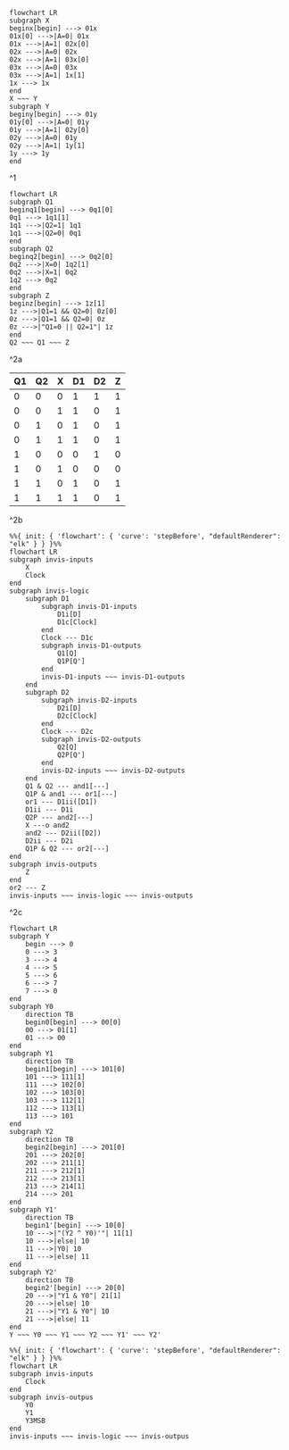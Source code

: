 
```mermaid
flowchart LR
subgraph X
beginx[begin] ---> 01x
01x[0] --->|A=0| 01x
01x --->|A=1| 02x[0]
02x --->|A=0| 02x
02x --->|A=1| 03x[0]
03x --->|A=0| 03x
03x --->|A=1| 1x[1]
1x ---> 1x
end
X ~~~ Y
subgraph Y
beginy[begin] ---> 01y
01y[0] --->|A=0| 01y
01y --->|A=1| 02y[0]
02y --->|A=0| 01y
02y --->|A=1| 1y[1]
1y ---> 1y
end
```
^1


```mermaid
flowchart LR
subgraph Q1
beginq1[begin] ---> 0q1[0]
0q1 ---> 1q1[1]
1q1 --->|Q2=1| 1q1 
1q1 --->|Q2=0| 0q1
end
subgraph Q2
beginq2[begin] ---> 0q2[0]
0q2 --->|X=0| 1q2[1]
0q2 --->|X=1| 0q2
1q2 ---> 0q2
end
subgraph Z
beginz[begin] ---> 1z[1]
1z --->|Q1=1 && Q2=0| 0z[0]
0z --->|Q1=1 && Q2=0| 0z
0z --->|"Q1=0 || Q2=1"| 1z
end
Q2 ~~~ Q1 ~~~ Z
```
^2a

| Q1  | Q2  | X   | D1  | D2  | Z   |
| --- | --- | --- | --- | --- | --- |
| 0   | 0   | 0   | 1   | 1   | 1   |
| 0   | 0   | 1   | 1   | 0   | 1   |
| 0   | 1   | 0   | 1   | 0   | 1   |
| 0   | 1   | 1   | 1   | 0   | 1   |
| 1   | 0   | 0   | 0   | 1   | 0   |
| 1   | 0   | 1   | 0   | 0   | 0   |
| 1   | 1   | 0   | 1   | 0   | 1   |
| 1   | 1   | 1   | 1   | 0   | 1   |
^2b

```mermaid
%%{ init: { 'flowchart': { 'curve': 'stepBefore', "defaultRenderer": "elk" } } }%%
flowchart LR
subgraph invis-inputs
	X
	Clock
end
subgraph invis-logic
	subgraph D1
		subgraph invis-D1-inputs
			D1i[D]
			D1c[Clock]
		end
		Clock --- D1c
		subgraph invis-D1-outputs
			Q1[Q]
			Q1P[Q']
		end
		invis-D1-inputs ~~~ invis-D1-outputs
	end
	subgraph D2
		subgraph invis-D2-inputs
			D2i[D]
			D2c[Clock]
		end
		Clock --- D2c
		subgraph invis-D2-outputs
			Q2[Q]
			Q2P[Q']
		end
		invis-D2-inputs ~~~ invis-D2-outputs
	end
	Q1 & Q2 --- and1[---]
	Q1P & and1 --- or1[---]
	or1 --- D1ii([D1])
	D1ii --- D1i
	Q2P --- and2[---]
	X ---o and2
	and2 --- D2ii([D2])
	D2ii --- D2i
	Q1P & Q2 --- or2[---]
end
subgraph invis-outputs
	Z
end
or2 --- Z
invis-inputs ~~~ invis-logic ~~~ invis-outputs
```
^2c

```mermaid
flowchart LR
subgraph Y
	begin ---> 0
	0 ---> 3
	3 ---> 4
	4 ---> 5
	5 ---> 6
	6 ---> 7
	7 ---> 0
end
subgraph Y0
	direction TB
	begin0[begin] ---> 00[0]
	00 ---> 01[1]
	01 ---> 00
end
subgraph Y1
	direction TB
	begin1[begin] ---> 101[0]
	101 ---> 111[1]
	111 ---> 102[0]
	102 ---> 103[0]
	103 ---> 112[1]
	112 ---> 113[1]
	113 ---> 101
end
subgraph Y2
	direction TB
	begin2[begin] ---> 201[0]
	201 ---> 202[0]
	202 ---> 211[1]
	211 ---> 212[1]
	212 ---> 213[1]
	213 ---> 214[1]
	214 ---> 201
end
subgraph Y1'
	direction TB
	begin1'[begin] ---> 10[0]
	10 --->|"(Y2 ^ Y0)'"| 11[1]
	10 --->|else| 10
	11 --->|Y0| 10
	11 --->|else| 11
end
subgraph Y2'
	direction TB
	begin2'[begin] ---> 20[0]
	20 --->|"Y1 & Y0"| 21[1]
	20 --->|else| 10
	21 --->|"Y1 & Y0"| 10
	21 --->|else| 11
end
Y ~~~ Y0 ~~~ Y1 ~~~ Y2 ~~~ Y1' ~~~ Y2'
```

```mermaid
%%{ init: { 'flowchart': { 'curve': 'stepBefore', "defaultRenderer": "elk" } } }%%
flowchart LR
subgraph invis-inputs
	Clock
end
subgraph invis-outpus
	Y0
	Y1
	Y3MSB
end
invis-inputs ~~~ invis-logic ~~~ invis-outpus
```
